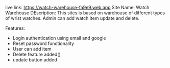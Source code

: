 live link: https://watch-warehouse-fa9e9.web.app
Site Name: Watch Warehouse
DEscription: This sites is based on warehouse of different types of wrist watches. Admin can add watch item update and delete.

Features:
* Login authentication using email and google
* Reset password functionality
* User can add item
* Delete feature added()
* update button added
